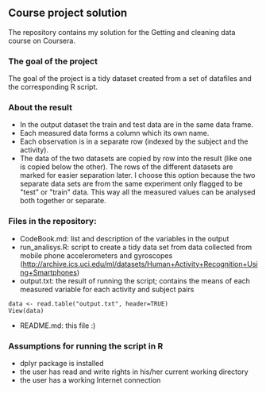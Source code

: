 ## Course project solution

The repository contains my solution for the Getting and cleaning data course on Coursera.

### The goal of the project
The goal of the project is a tidy dataset created from a set of datafiles and the corresponding R script.

### About the result
+ In the output dataset the train and test data are in the same data frame. 
+ Each measured data forms a column which its own name.
+ Each observation is in a separate row (indexed by the subject and the activity). 
+ The data of the two datasets are copied by row into the result (like one is copied below the other). The rows of the different datasets are marked for easier separation later. I choose this option because the two separate data sets are from the same experiment only flagged to be "test" or "train" data. This way all the measured values can be analysed both together or separate.

### Files in the repository:
* CodeBook.md: list and description of the variables in the output
* run_analisys.R: script to create a tidy data set from data collected from mobile phone accelerometers and gyroscopes (http://archive.ics.uci.edu/ml/datasets/Human+Activity+Recognition+Using+Smartphones)
* output.txt: the result of running the script; contains the means of each measured variable for each activity and subject pairs  
```{r}
data <- read.table("output.txt", header=TRUE)
View(data)
```
* README.md: this file :)

### Assumptions for running the script in R
* dplyr package is installed
* the user has read and write rights in his/her current working directory
* the user has a working Internet connection



